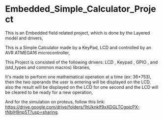 # Embedded_Simple_Calculator_Project

This is an Embedded field related project, which is done by the Layered model and drivers,

This is a Simple Calculator made by a KeyPad, LCD and controlled by an AVR ATMEGA16 microcontroller,

This Project is consisted of the following drivers:
LCD , Keypad , GPIO , and (std_types and common macros) libraries,

It's made to perform one mathematical operation at a time (ex: 36*753), then the two operands the user is entering will be displayed on the LCD, also the result will be displayed on the LCD for one second and the LCD will be cleared to be ready for a new operation,

And for the simulation on proteus, follow this link: https://drive.google.com/drive/folders/1hUknklf9xXDGLTCgpjcPX-tNbIH9np5T?usp=sharing.

